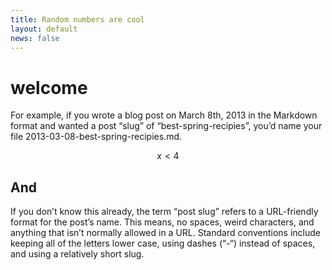 ```yaml
---
title: Random numbers are cool
layout: default
news: false
---
```

# welcome
For example, if you wrote a blog post on March 8th, 2013 in the Markdown format and wanted a post “slug” of “best-spring-recipies”, you’d name your file 2013-03-08-best-spring-recipies.md.

$$x < 4$$

## And
If you don’t know this already, the term “post slug” refers to a URL-friendly format for the post’s name. This means, no spaces, weird characters, and anything that isn’t normally allowed in a URL. Standard conventions include keeping all of the letters lower case, using dashes (“-“) instead of spaces, and using a relatively short slug.